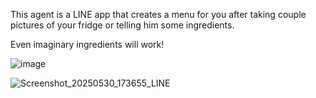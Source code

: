 This agent is a LINE app that creates a menu for you after taking couple pictures of your fridge or telling him some ingredients. 

Even imaginary ingredients will work!

![image](https://github.com/user-attachments/assets/93cc6c7e-a2dd-4b44-a259-61bafc164476)

![Screenshot_20250530_173655_LINE](https://github.com/user-attachments/assets/bd653d43-77bf-464b-81ac-05a9d41f5f48)
